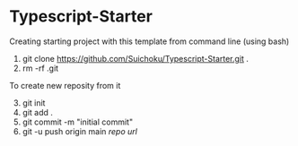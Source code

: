 # Typescript-Starter

Creating starting project with this template from command line (using bash)

1. git clone https://github.com/Suichoku/Typescript-Starter.git .
2. rm -rf .git

To create new reposity from it

3. git init
4. git add .
5. git commit -m "initial commit"
6. git -u push origin main *repo url*
